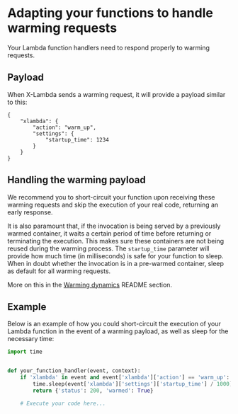 # Adapting your functions to handle warming requests

Your Lambda function handlers need to respond properly to warming requests.

## Payload

When X-Lambda sends a warming request, it will provide a payload similar to this:

```
{
    "xlambda": {
        "action": "warm_up",
        "settings": {
            "startup_time": 1234
        }
    }
}
```

## Handling the warming payload

We recommend you to short-circuit your function upon receiving these warming requests and skip the execution of your real code, returning an early response.

It is also paramount that, if the invocation is being served by a previously warmed container, it waits a certain period of time before returning or terminating the execution. This makes sure these containers are not being reused during the warming process. The `startup_time` parameter will provide how much time (in milliseconds) is safe for your function to sleep. When in doubt whether the invocation is in a pre-warmed container, sleep as default for all warming requests.

More on this in the [Warming dynamics](https://github.com/dashbird/xlambda/blob/master/README.md#warming-dynamics) README section.

## Example

Below is an example of how you could short-circuit the execution of your Lambda function in the event of a warming payload, as well as sleep for the necessary time:

```python
import time


def your_function_handler(event, context):
    if 'xlambda' in event and event['xlambda']['action'] == 'warm_up':
        time.sleep(event['xlambda']['settings']['startup_time'] / 1000)
        return {'status': 200, 'warmed': True}

    # Execute your code here...
```
